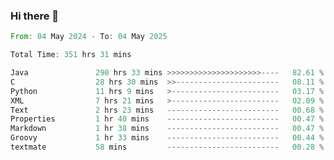 ### Hi there 👋

<!--
**luoxuanzao/luoxuanzao** is a ✨ _special_ ✨ repository because its `README.md` (this file) appears on your GitHub profile.

Here are some ideas to get you started:

- 🔭 I’m currently working on ...
- 🌱 I’m currently learning ...
- 👯 I’m looking to collaborate on ...
- 🤔 I’m looking for help with ...
- 💬 Ask me about ...
- 📫 How to reach me: ...
- 😄 Pronouns: ...
- ⚡ Fun fact: ...
-->

<!--START_SECTION:waka-->

```rust
From: 04 May 2024 - To: 04 May 2025

Total Time: 351 hrs 31 mins

Java               290 hrs 33 mins >>>>>>>>>>>>>>>>>>>>>----   82.61 %
C                  28 hrs 30 mins  >>-----------------------   08.11 %
Python             11 hrs 9 mins   >------------------------   03.17 %
XML                7 hrs 21 mins   >------------------------   02.09 %
Text               2 hrs 23 mins   -------------------------   00.68 %
Properties         1 hr 40 mins    -------------------------   00.47 %
Markdown           1 hr 38 mins    -------------------------   00.47 %
Groovy             1 hr 33 mins    -------------------------   00.44 %
textmate           58 mins         -------------------------   00.28 %
```

<!--END_SECTION:waka-->
